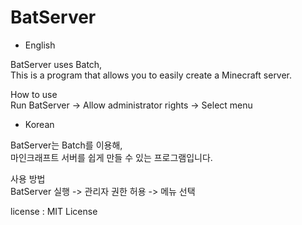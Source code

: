 # BatServer


- English                                            

 BatServer uses Batch,                                            
 This is a program that allows you to easily create a Minecraft server.

 How to use                                            
 Run BatServer -> Allow administrator rights -> Select menu

 
 
  
   

- Korean                                            

 BatServer는 Batch를 이용해,                                            
 마인크래프트 서버를 쉽게 만들 수 있는 프로그램입니다.

 사용 방법                                         
 BatServer 실행 -> 관리자 권한 허용 -> 메뉴 선택



license : MIT License
